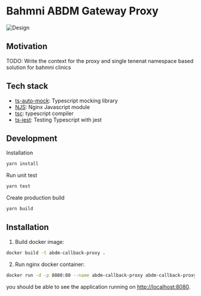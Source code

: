 # Bahmni ABDM Gateway Proxy

![Design](https://raw.githubusercontent.com/Bahmni/bahmni-diagrams/main/abdm/ABDM_proxy.png)

## Motivation

TODO: Write the context for the proxy and single tenenat namespace based solution for bahmni clinics

## Tech stack

- [ts-auto-mock](https://typescript-tdd.github.io/ts-auto-mock/): Typescript mocking library
- [NJS](https://nginx.org/en/docs/njs/index.html): Nginx Javascript module
- [tsc](https://www.typescriptlang.org/docs/handbook/compiler-options.html): typescript compiler
- [ts-jest](https://kulshekhar.github.io/ts-jest/): Testing Typescript with jest

## Development

Installation

```bash
yarn install
```

Run unit test

```bash
yarn test
```

Create production build

```bash
yarn build
```

## Installation

1. Build docker image:

```bash
docker build -t abdm-callback-proxy .
```

2. Run nginx docker container:

```bash
docker run -d -p 8080:80 --name abdm-callback-proxy abdm-callback-proxy
```

you should be able to see the application running on [http://localhost:8080](http://localhost:8080).
